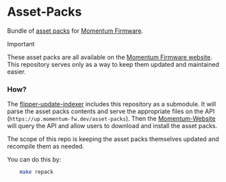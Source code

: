 # Asset-Packs
Bundle of [asset packs](https://github.com/Next-Flip/Momentum-Firmware/blob/dev/documentation/file_formats/AssetPacks.md) for [Momentum Firmware](https://github.com/Next-Flip/Momentum-Firmware).

> [!IMPORTANT]
> These asset packs are all available on the [Momentum Firmware website](https://momentum-fw.dev/asset-packs).
> This repository serves only as a way to keep them updated and maintained easier.

### How?
The [flipper-update-indexer](https://github.com/Next-Flip/flipper-update-indexer) includes this repository as a submodule. It will parse the asset packs contents and serve the appropriate files on the API (`https://up.momentum-fw.dev/asset-packs`). Then the [Momentum-Website](https://github.com/Next-Flip/Momentum-Website) will query the API and allow users to download and install the asset packs.

The scope of this repo is keeping the asset packs themselves updated and recompile them as needed.

You can do this by:
```bash
    make repack
```